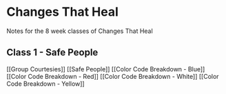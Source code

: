 # Changes That Heal
Notes for the 8 week classes of Changes That Heal 

## Class 1 - Safe People
[[Group Courtesies]]
[[Safe People]]
[[Color Code Breakdown - Blue]]
[[Color Code Breakdown - Red]]
[[Color Code Breakdown - White]]
[[Color Code Breakdown - Yellow]]